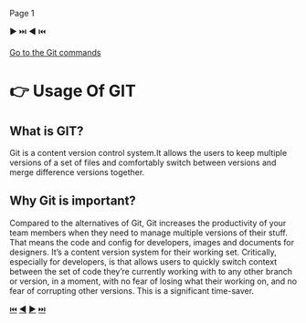 Page 1

:arrow_forward: :next_track_button: :arrow_backward: :previous_track_button:

[Go to the Git commands](https://github.com/hkstone14/Team-Project-1/blob/master/Git_Commands_Terminologies.md)                                           

# :point_right: Usage Of GIT

## What is GIT?

Git is a content version control system.It allows the users to keep multiple versions of a set of files and comfortably switch between versions and merge difference versions together.

## Why Git is important?

 Compared to the alternatives of Git, Git increases the productivity of your team members when they need to manage multiple versions of their stuff. 
 That means the code and config for developers, images and documents for designers. It’s a content version system for their working set.
 Critically, especially for developers, is that allows users to quickly switch context between the set of code they’re currently working with to any other branch or version, in a moment, with no fear of losing what their working on, and no fear of corrupting other versions. This is a significant time-saver.
 

[:previous_track_button:](https://github.com/hkstone14/Team-Project-1/blob/master/Git_Commands_Terminologies.md)
[:arrow_backward:](https://github.com/hkstone14/Team-Project-1/blob/master/Git_Commands_Terminologies.md)
[:arrow_forward:](https://github.com/hkstone14/Team-Project-1/blob/master/Git_Commands_Terminologies.md)
[:next_track_button:](https://github.com/hkstone14/Team-Project-1/blob/master/Git_Commands_Terminologies.md)
